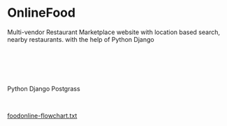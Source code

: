 # OnlineFood

Multi-vendor Restaurant Marketplace website with location based search, nearby restaurants. with the help of Python Django 

</br>
</br>
</br>
</br>


Python
Django
Postgrass

</br>

[foodonline-flowchart.txt](https://github.com/ali-nobariasl/OnlineFood/files/9734166/foodonline-flowchart.txt)
